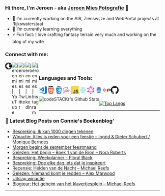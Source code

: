 ### Hi there, I'm Jeroen - aka [Jeroen Mies Fotografie][website] 👋

- 🔭 I’m currently working on the AIR, Zienswijze and WebPortal projects at Rijkswaterstaat
- 🌱 I’m currently learning everything
- ⚡ Fun fact: I love crafting fantasy terrain very much and working on the blog of my wife

### Connect with me:

[<img align="left" alt="jeroenmies" width="22px" src="https://raw.githubusercontent.com/iconic/open-iconic/master/svg/globe.svg" />][website]
[<img align="left" alt="jeroenmies | YouTube" width="22px" src="https://cdn.jsdelivr.net/npm/simple-icons@v3/icons/youtube.svg" />][youtube]
[<img align="left" alt="jeroenmies | Twitter" width="22px" src="https://cdn.jsdelivr.net/npm/simple-icons@v3/icons/twitter.svg" />][twitter]
[<img align="left" alt="jeroenmies | LinkedIn" width="22px" src="https://cdn.jsdelivr.net/npm/simple-icons@v3/icons/linkedin.svg" />][linkedin]
[<img align="left" alt="jeroenmies | Instagram" width="22px" src="https://cdn.jsdelivr.net/npm/simple-icons@v3/icons/instagram.svg" />][instagram]

<br />

### Languages and Tools:

[<img align="left" alt="Visual Studio Code" width="26px" src="https://raw.githubusercontent.com/github/explore/80688e429a7d4ef2fca1e82350fe8e3517d3494d/topics/visual-studio-code/visual-studio-code.png" />][webdevplaylist]
[<img align="left" alt="HTML5" width="26px" src="https://raw.githubusercontent.com/github/explore/80688e429a7d4ef2fca1e82350fe8e3517d3494d/topics/html/html.png" />][webdevplaylist]
[<img align="left" alt="CSS3" width="26px" src="https://raw.githubusercontent.com/github/explore/80688e429a7d4ef2fca1e82350fe8e3517d3494d/topics/css/css.png" />][cssplaylist]
[<img align="left" alt="Sass" width="26px" src="https://raw.githubusercontent.com/github/explore/80688e429a7d4ef2fca1e82350fe8e3517d3494d/topics/sass/sass.png" />][cssplaylist]
[<img align="left" alt="JavaScript" width="26px" src="https://raw.githubusercontent.com/github/explore/80688e429a7d4ef2fca1e82350fe8e3517d3494d/topics/javascript/javascript.png" />][jsplaylist]
[<img align="left" alt="React" width="26px" src="https://raw.githubusercontent.com/github/explore/80688e429a7d4ef2fca1e82350fe8e3517d3494d/topics/react/react.png" />][reactplaylist]
[<img align="left" alt="GraphQL" width="26px" src="https://raw.githubusercontent.com/github/explore/80688e429a7d4ef2fca1e82350fe8e3517d3494d/topics/graphql/graphql.png" />][webdevplaylist]
[<img align="left" alt="SQL" width="26px" src="https://raw.githubusercontent.com/github/explore/80688e429a7d4ef2fca1e82350fe8e3517d3494d/topics/sql/sql.png" />][webdevplaylist]
[<img align="left" alt="Git" width="26px" src="https://raw.githubusercontent.com/github/explore/80688e429a7d4ef2fca1e82350fe8e3517d3494d/topics/git/git.png" />][webdevplaylist]
[<img align="left" alt="GitHub" width="26px" src="https://raw.githubusercontent.com/github/explore/78df643247d429f6cc873026c0622819ad797942/topics/github/github.png" />][webdevplaylist]

<br />
<br />

<img align="left" alt="codeSTACKr's Github Stats" src="https://github-readme-stats.vercel.app/api?username=jeroenmies&show_icons=true&hide_border=true&count_private=true&theme=tokyonight" />

[![Top Langs](https://github-readme-stats.vercel.app/api/top-langs/?username=jeroenmies)](https://github.com/jeroenmies/github-readme-stats)

---

### 📕 Latest Blog Posts on Connie's Boekenblog'
<!-- BLOG-POST-LIST:START -->
- [Bespreking: Ik kan 1000 dingen tekenen](https://conniesboekenblog.nl/2020/09/01/bespreking-ik-kan-1000-dingen-tekenen/?utm_source=rss&utm_medium=rss&utm_campaign=bespreking-ik-kan-1000-dingen-tekenen)
- [Winactie: Alles is reden voor een feestje – Ingrid & Dieter Schubert / Monique Berndes](https://conniesboekenblog.nl/2020/09/01/winactie-alles-is-reden-voor-een-feestje-ingrid-dieter-schubert-monique-berndes-2/?utm_source=rss&utm_medium=rss&utm_campaign=winactie-alles-is-reden-voor-een-feestje-ingrid-dieter-schubert-monique-berndes-2)
- [Morgen begint de september feestmaand](https://conniesboekenblog.nl/2020/08/31/morgen-begint-de-september-feestmaand/?utm_source=rss&utm_medium=rss&utm_campaign=morgen-begint-de-september-feestmaand)
- [Gelezen: Het begin – Boek 1 van de Bron – Nora Roberts](https://conniesboekenblog.nl/2020/08/29/gelezen-het-begin-boek-1-van-de-bron-nora-roberts/?utm_source=rss&utm_medium=rss&utm_campaign=gelezen-het-begin-boek-1-van-de-bron-nora-roberts)
- [Bespreking: Weekplanner – Floral Black](https://conniesboekenblog.nl/2020/08/27/bespreking-weekplanner-floral-black/?utm_source=rss&utm_medium=rss&utm_campaign=bespreking-weekplanner-floral-black)
- [Bespreking: Doe elke dag iets dat je inspireert](https://conniesboekenblog.nl/2020/08/23/bespreking-doe-elke-dag-iets-dat-je-inspireert/?utm_source=rss&utm_medium=rss&utm_campaign=bespreking-doe-elke-dag-iets-dat-je-inspireert)
- [Recensie: Helden van de Nacht – Michael Reefs](https://conniesboekenblog.nl/2020/08/22/recensie-helden-van-de-nacht-michael-reefs/?utm_source=rss&utm_medium=rss&utm_campaign=recensie-helden-van-de-nacht-michael-reefs)
- [Gelezen: Niemand komt je redden – Alex Marwood](https://conniesboekenblog.nl/2020/08/16/gelezen-niemand-komt-je-redden-alex-marwood/?utm_source=rss&utm_medium=rss&utm_campaign=gelezen-niemand-komt-je-redden-alex-marwood)
- [Uitslag winactie](https://conniesboekenblog.nl/2020/08/13/uitslag-winactie-2/?utm_source=rss&utm_medium=rss&utm_campaign=uitslag-winactie-2)
- [Blogtour: Het geheim van het klavertjesplein – Michael Reefs](https://conniesboekenblog.nl/2020/08/12/blogtour-het-geheim-van-het-klavertjesplein-michael-reefs/?utm_source=rss&utm_medium=rss&utm_campaign=blogtour-het-geheim-van-het-klavertjesplein-michael-reefs)
<!-- BLOG-POST-LIST:END -->

---

[website]: https://jeroenmiesfotografie.nl
[twitter]: https://twitter.com/jeroenmies
[youtube]: https://www.youtube.com/channel/UCdM6wXDAk3Y8_ycxkSfAD7Q
[instagram]: https://www.instagram.com/jeroenmies/
[linkedin]: https://www.linkedin.com/in/jeroenmies/
[webdevplaylist]: https://www.youtube.com/playlist?list=PLlhZGGVFsRrTQQnp_2UwWSoAigm-9_SqR
[jsplaylist]: https://www.youtube.com/playlist?list=PLC5BA7CB1270B2073
[cssplaylist]: https://www.youtube.com/playlist?list=PLlhZGGVFsRrSeV5xra6z-nU60cqompunz
[reactplaylist]: https://www.youtube.com/playlist?list=PLC5BA7CB1270B2073
